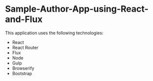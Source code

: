 # Sample-Author-App-using-React-and-Flux

This application uses the following technologies:
  - React
  - React Router
  - Flux
  - Node
  - Gulp
  - Browserify
  - Bootstrap
